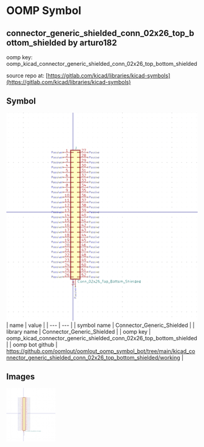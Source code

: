 # OOMP Symbol  
## connector_generic_shielded_conn_02x26_top_bottom_shielded  by arturo182  
  
oomp key: oomp_kicad_connector_generic_shielded_conn_02x26_top_bottom_shielded  
  
source repo at: [https://gitlab.com/kicad/libraries/kicad-symbols](https://gitlab.com/kicad/libraries/kicad-symbols)  
## Symbol  
  
[![working.png](working_600.png)](working.png)  
| name | value | 
| --- | --- | 
| symbol name | Connector_Generic_Shielded | 
| library name | Connector_Generic_Shielded | 
| oomp key | oomp_kicad_connector_generic_shielded_conn_02x26_top_bottom_shielded | 
| oomp bot github | https://github.com/oomlout/oomlout_oomp_symbol_bot/tree/main/kicad_connector_generic_shielded_conn_02x26_top_bottom_shielded/working | 
## Images  
  
[![working.png](working_140.png)](working.png)  
